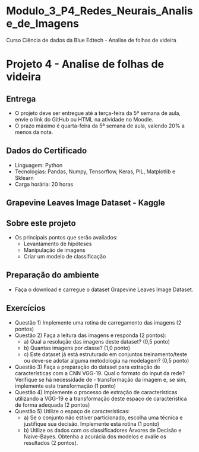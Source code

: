 # Modulo_3_P4_Redes_Neurais_Analise_de_Imagens
Curso Ciência de dados da Blue Edtech - Analise de folhas de videira


# Projeto 4 - Analise de folhas de videira

## Entrega
  - O projeto deve ser entregue até a terça-feira da 5ª semana de aula, envie o link do GitHub ou HTML na atividade no Moodle.
  - O prazo máximo é quarta-feira da 5ª semana de aula, valendo 20% a menos da nota.

## Dados do Certificado
  - Linguagem: Python
  - Tecnologias: Pandas, Numpy, Tensorflow, Keras, PIL, Matplotlib e Sklearn
  - Carga horária: 20 horas

## Grapevine Leaves Image Dataset - Kaggle

## Sobre este projeto
  - Os principais pontos que serão avaliados:
    - Levantamento de hipóteses
    - Manipulação de imagens
    - Criar um modelo de classificação

## Preparação do ambiente
  - Faça o download e carregue o dataset Grapevine Leaves Image Dataset.

## Exercícios
  - Questão 1) Implemente uma rotina de carregamento das imagens (2 pontos)
  - Questão 2) Faça a leitura das imagens e responda (2 pontos):
     - a) Qual a resolução das imagens deste dataset? (0,5 ponto)
     - b) Quantas imagens por classe? (1,0 ponto)
     - c) Este dataset já está estruturado em conjuntos treinamento/teste ou deve-se adotar alguma metodologia na modelagem? (0,5 ponto)
  - Questão 3) Faça a preparação do dataset para extração de características com a CNN VGG-19. Qual o formato do input da rede? Verifique se há necessidade de   - transformação da imagem e, se sim, implemente esta transformação (1 ponto)
  - Questão 4) Implemente o processo de extração de características utilizando a VGG-19 e a transformação deste espaço de característica de forma adequada (2 pontos)
  - Questão 5) Utilize o espaço de características:
     - a) Se o conjunto não estiver particionado, escolha uma técnica e justifique sua decisão. Implemente esta rotina (1 ponto)
     - b) Utilize os dados com os classificadores Árvores de Decisão e Naive-Bayes. Obtenha a acurácia dos modelos e avalie os resultados (2 pontos).
